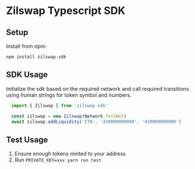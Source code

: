 # Zilswap Typescript SDK

## Setup

Install from npm:

`npm install zilswap-sdk`

## SDK Usage

Initialize the sdk based on the required network and call required transitions using human strings for token symbol and numbers.

```ts
  import { Zilswap } from 'zilswap-sdk'

  const zilswap = new Zilswap(Network.TestNet)
  await zilswap.addLiquidity('ITN', '420000000000', '420000000000')
```

## Test Usage

1. Ensure enough tokens minted to your address
2. Run `PRIVATE_KEY=xxx yarn run test`

